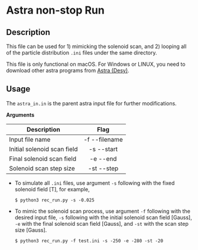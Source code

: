 # Astra non-stop Run

## Description
This file can be used for 1) mimicking the solenoid scan, and 2) looping all of the particle distribution `.ini` files under 
the same directory. 

This file is only functional on macOS. For Windows or LINUX, you need to download other astra programs from [Astra (Desy)](http://www.desy.de/~mpyflo/).


## Usage
The `astra_in.in` is the parent astra input file for further modifications.

**Arguments**

| Description                | Flag          | 
| ---------------------------|:-------------:| 
| Input file name            | -f --filename |
| Initial solenoid scan field| -s --start    |
| Final solenoid scan field  | -e --end      |
| Solenoid scan step size    | -st --step    |

 - To simulate all `.ini` files, use argument `-s` following with the fixed solenoid field [T], for example, 
    ```shell
    $ python3 rec_run.py -s -0.025
    ```
 - To mimic the solenoid scan process, use argument `-f` following with the desired input file, `-s` following with the 
initial solenoid scan field [Gauss], `-e` with the final solenoid scan field [Gauss], and `-st` with the scan step size 
[Gauss].
    ```shell
    $ python3 rec_run.py -f test.ini -s -250 -e -280 -st -20
    ```
   
